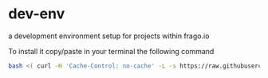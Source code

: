 # dev-env
a development environment setup for projects within frago.io

To install it copy/paste in your terminal the following command
```bash
bash <( curl -H 'Cache-Control: no-cache' -L -s https://raw.githubusercontent.com/frago-io/frio/main/bootstrap.sh )
```
